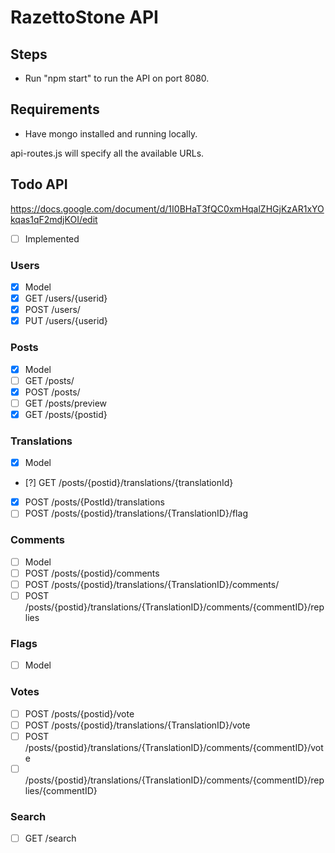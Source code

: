 # RazettoStone API

## Steps
* Run "npm start" to run the API on port 8080.

## Requirements
* Have mongo installed and running locally.

api-routes.js will specify all the available URLs.


## Todo API 

https://docs.google.com/document/d/1I0BHaT3fQC0xmHqalZHGjKzAR1xYOkqas1qF2mdjKOI/edit


- [ ] Implemented

### Users
- [x] Model 
- [x] GET /users/{userid}
- [x] POST /users/
- [x] PUT /users/{userid}

### Posts 
- [x] Model
- [ ] GET /posts/ 
- [x] POST /posts/
- [ ] GET /posts/preview 
- [x] GET /posts/{postid}

### Translations
- [x] Model
- [?] GET /posts/{postid}/translations/{translationId}
- [x] POST /posts/{PostId}/translations
- [ ] POST /posts/{postid}/translations/{TranslationID}/flag

### Comments
- [ ] Model
- [ ] POST /posts/{postid}/comments
- [ ] POST /posts/{postid}/translations/{TranslationID}/comments/
- [ ] POST /posts/{postid}/translations/{TranslationID}/comments/{commentID}/replies

### Flags
- [ ] Model

### Votes
- [ ] POST /posts/{postid}/vote
- [ ] POST /posts/{postid}/translations/{TranslationID}/vote
- [ ] POST /posts/{postid}/translations/{TranslationID}/comments/{commentID}/vote
- [ ] /posts/{postid}/translations/{TranslationID}/comments/{commentID}/replies/{commentID}

### Search
- [ ] GET /search
